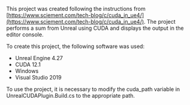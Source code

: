 This project was created following the instructions from [https://www.sciement.com/tech-blog/c/cuda_in_ue4/](https://www.sciement.com/tech-blog/c/cuda_in_ue4/).
The project performs a sum from Unreal using CUDA and displays the output in the editor console.


To create this project, the following software was used:

* Unreal Engine 4.27
* CUDA 12.1
* Windows
* Visual Studio 2019


To use the project, it is necessary to modify the cuda_path variable in UnrealCUDAPlugin.Build.cs to the appropriate path.

